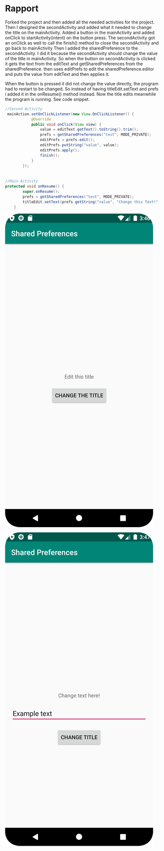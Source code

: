 
# Rapport
Forked the project and then added all the needed activities for the project.
Then I designed the secondActivity and added what it needed to change the title on the mainActivity.
Added a button in the mainActivity and added onClick to startActivity(intent) on the button press.
The secondActivity got an onClick as well to call the finish() method to close the secondActivity and go back to mainActivity
Then I added the sharedPreference to the secondActivity. I did it because the secondActivity should change the value of the title in mainActivity.
So when the button on secondActivity is clicked it gets the text from the editText and getSharedPreferences from the sharedPreference.
then uses editPrefs to edit the sharedPreference.editor and puts the value from editText and then applies it.

When the button is pressed it did not change the value directly, the program had to restart to be changed.
So instead of having titleEdit.setText and prefs i added it in the onResume() method instead. Now the title edits meanwhile the program is running.
See code snippet.

```Java
//Second Activity
 mainAction.setOnClickListener(new View.OnClickListener() {
            @Override
            public void onClick(View view) {
                value = editText.getText().toString().trim();
                prefs = getSharedPreferences("test", MODE_PRIVATE);
                editPrefs = prefs.edit();
                editPrefs.putString("value", value);
                editPrefs.apply();
                finish();
            }
        });


//Main Activity
protected void onResume() {
        super.onResume();
        prefs = getSharedPreferences("test", MODE_PRIVATE);
        titleEdit.setText(prefs.getString("value", "Change this Text!"));
    }


```

![](mainActivity.png)

![](secondActivity.png)
